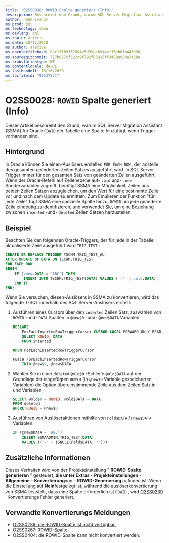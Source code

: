 ```yaml
---
title: 'O2SS0028: ROWID-Spalte generiert (Info)'
description: Beschreibt den Grund, warum SQL Server Migration Assistant (SSMA) für Oracle der Tabelle die ROWID-Spalte hinzufügt.
author: nahk-ivanov
ms.prod: sql
ms.technology: ssma
ms.devlang: sql
ms.topic: article
ms.date: 10/15/2020
ms.author: alexiva
ms.openlocfilehash: 0ac13f09367894e5d92ebb914ef16eb6fb443d90
ms.sourcegitcommit: 757b827cf322c9f792f05915ff3450e95ba7a58a
ms.translationtype: MT
ms.contentlocale: de-DE
ms.lasthandoff: 10/16/2020
ms.locfileid: "92137551"
---
```

# <a name="o2ss0028-rowid-column-generated-info"></a>O2SS0028: `ROWID` Spalte generiert (Info)

Dieser Artikel beschreibt den Grund, warum SQL Server Migration Assistant (SSMA) für Oracle `ROWID` der Tabelle eine Spalte hinzufügt, wenn Trigger vorhanden sind.

## <a name="background"></a>Hintergrund

In Oracle können Sie einen-Auslösers erstellen `FOR EACH ROW` , der anstelle des gesamten geänderten Zeilen Satzes ausgeführt wird. In SQL Server Trigger immer für den gesamten Satz von geänderten Zeilen ausgeführt. Wenn der Oracle-Befehl auf Zeilenebene auf- `:old` und- `:new` Sondervariablen zugreift, benötigt SSMA eine Möglichkeit, Zeilen aus beiden Zeilen Sätzen abzugleichen, um den Wert für eine bestimmte Zeile vor und nach dem Update zu ermitteln. Zum Emulieren der Funktion "für jede Zeile" fügt SSMA eine spezielle Spalte hinzu, `ROWID` um jede geänderte Zeile eindeutig zu identifizieren, und verwendet Sie, um eine Beziehung zwischen `inserted` -und- `deleted` Zeilen Sätzen herzustellen.

## <a name="example"></a>Beispiel

Beachten Sie den folgenden Oracle-Triggers, der für jede in der Tabelle aktualisierte Zeile ausgeführt wird `TRIG_TEST` :

```sql
CREATE OR REPLACE TRIGGER TSCHM.TRIG_TEST_AU
AFTER UPDATE OF DATA ON TSCHM.TRIG_TEST
FOR EACH ROW
BEGIN
    IF (:new.DATA = 'ABC') THEN
        INSERT INTO TSCHM.TRIG_TEST(DATA) VALUES ('-' || :old.DATA);
    END IF;
END;
```

Wenn Sie versuchen, diesen-Auslösers in SSMA zu konvertieren, wird das folgende T-SQL innerhalb des SQL Server-Auslösers erstellt:

1) Ausführen eines Cursors über den `inserted` Zeilen Satz, auswählen von `ROWID` -und- `DATA` Spalten in `@new$0` -und- `@new$DATA` Variablen:

    ```sql
    DECLARE
        ForEachInsertedRowTriggerCursor CURSOR LOCAL FORWARD_ONLY READ_ONLY FOR
        SELECT ROWID, DATA
        FROM inserted

    OPEN ForEachInsertedRowTriggerCursor

    FETCH ForEachInsertedRowTriggerCursor
        INTO @new$0, @new$DATA
    ```

2) Wählen Sie in einer `deleted` `@old$0` -Schleife `@old$DATA` auf der Grundlage der eingefügten `ROWID` (in `@new$0` Variable gespeicherten Variablen) die Option übereinstimmende Zeile aus dem Zeilen Satz in und Variablen

    ```sql
    SELECT @old$0 = ROWID, @old$DATA = DATA
    FROM deleted
    WHERE ROWID = @new$0
    ```

3) Ausführen von Auslöseraktionen mithilfe von `@old$DATA` / `@new$DATA` Variablen:

    ```sql
    IF (@new$DATA = 'ABC')
        INSERT SSMAADMIN.TRIG_TEST(DATA)
        VALUES (('-' + ISNULL(@old$DATA, '')))
    ```

## <a name="additional-information"></a>Zusätzliche Informationen

Dieses Verhalten wird von der Projekteinstellung " **ROWID-Spalte generieren** " gesteuert, **die unter Extras**  -  **Projekteinstellungen**  -  **Allgemeine**  -  **Konvertierung**von  -  **ROWID-Generierung**zu finden ist. Wenn die Einstellung auf **Nein**festgelegt ist, während die auslöserkonvertierung von SSMA feststellt, dass eine Spalte erforderlich ist `ROWID` , wird [O2SS0239](o2ss0239.md) -Konvertierungs Fehler generiert.

## <a name="related-conversion-messages"></a>Verwandte Konvertierungs Meldungen

* [O2SS0239: die ROWID-Spalte ist nicht verfügbar.](o2ss0239.md)
* O2SS0267: ROWID-Spalte
* O2SS0404: die ROWID-Spalte kann nicht konvertiert werden.

